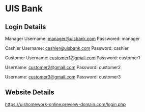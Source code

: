 # UIS Bank
## Login Details
Manager
Username: manager@uisbank.com
Passwored: manager

Cashier
Username: cashier@uisbank.com
Password: cashier

Customer
Username: customer1@gmail.com
Password: customer1

Username: customer2@gmail.com
Password: customer2

Username: customer3@gmail.com
Password: customer3

## Website Details
https://uishomework-online.preview-domain.com/login.php
